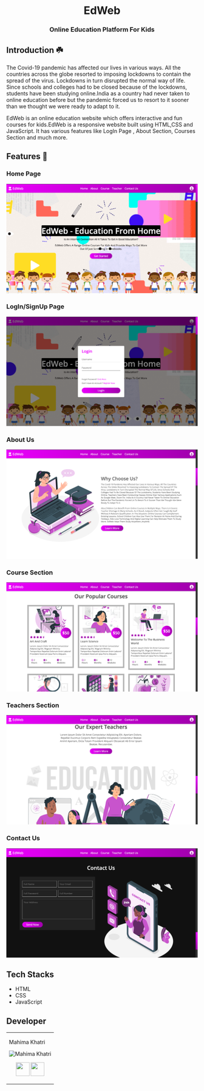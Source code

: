 <div align ='center'>
  
# EdWeb
  
  ### Online Education Platform For Kids

  
  </div>

## Introduction :shamrock:

The Covid-19 pandemic has affected our lives in various ways. All the countries across the globe resorted to imposing lockdowns to contain the spread of the virus. Lockdowns in turn disrupted the normal way of life. Since schools and colleges had to be closed because of the lockdowns, students have been studying online.India as a country had never taken to online education before but the pandemic forced us to resort to it sooner than we thought we were ready to adapt to it.

EdWeb is an online education website which offers interactive and fun courses for kids.EdWeb is a responsive website built using HTML,CSS and JavaScript. It has various features like LogIn Page , About Section, Courses Section and much more.

## Features :eyes:

### Home Page
![alt text](Images/1.png)

### LogIn/SignUp Page
![alt text](Images/2.png)

### About Us
![alt text](Images/3.png)

### Course Section
![alt text](Images/4.png)

### Teachers Section
![alt text](Images/5.png)

### Contact Us 
![alt text](Images/6.png) 


## Tech Stacks

+ HTML 
+ CSS
+ JavaScript 

## Developer 
<table>
<td>

Mahima Khatri

<p align="center">
<img src = "https://avatars.githubusercontent.com/u/77387745?v=4"  height="120"
alt="Mahima Khatri">
</p>
<p align="center">
<a href = "https://github.com/MahimaKhatri" target="_blank"><img src = "http://www.iconninja.com/files/241/825/211/round-collaboration-social-github-code-circle-network-icon.svg" width="36" height = "36"/></a>
<a href = "https://www.linkedin.com/in/mahima-khatri-434a3b193/" target="_blank">
<img src = "http://www.iconninja.com/files/863/607/751/network-linkedin-social-connection-circular-circle-media-icon.svg" width="36" height="36"/>
</a>
</p>
</td>
</tr>
</table>



